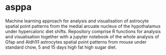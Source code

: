 # asppa

Machine learning approach for analysis and visualisation of astrocyte spatial point patterns from the medial arcuate nucleus of the hypothalamus under hypercaloric diet shifts. Repository comprise R functions for analysis and visualisation together with a jupyter notebook of the whole analysis of Gfap and Aldh1l1 astrocytes spatial point patterns from mouse under standard chow, 5 and 15 days high fat high sugar diet.
